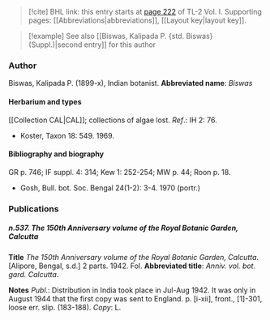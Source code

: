 > [!cite] BHL link: this entry starts at [page 222](https://www.biodiversitylibrary.org/page/33120353) of TL-2 Vol. I.
> Supporting pages: [[Abbreviations|abbreviations]], [[Layout key|layout key]].

> [!example] See also [[Biswas, Kalipada P. {std. Biswas} (Suppl.)|second entry]] for this author

### Author

Biswas, Kalipada P. (1899-x), Indian botanist. 
**Abbreviated name**: *Biswas*

#### Herbarium and types

[[Collection CAL|CAL]]; collections of algae lost.
*Ref*.: IH 2: 76.
- Koster, Taxon 18: 549. 1969.

#### Bibliography and biography

GR p. 746; IF suppl. 4: 314; Kew 1: 252-254; MW p. 44; Roon p. 18.
- Gosh, Bull. bot. Soc. Bengal 24(1-2): 3-4. 1970 (portr.)

### Publications

##### n.537. The 150th Anniversary volume of the Royal Botanic Garden, Calcutta

**Title**
*The 150th Anniversary volume of the Royal Botanic Garden, Calcutta*. \[Alipore, Bengal, s.d.\] 2 parts. 1942. Fol.
**Abbreviated title**: *Anniv. vol. bot. gard. Calcutta*.

**Notes**
*Publ*.: Distribution in India took place in Jul-Aug 1942. It was only in August 1944 that the first copy was sent to England. p. \[i-xii\], front., \[1\]-301, loose err. slip. (183-188).
*Copy*: L.

